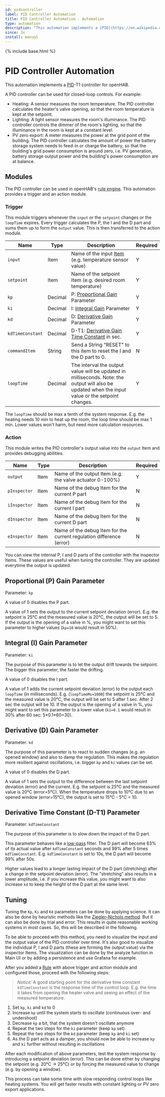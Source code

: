 ```yaml
---
id: pidcontroller
label: PID Controller Automation
title: PID Controller Automation - Automation
type: automation
description: "This automation implements a [PID](https://en.wikipedia.org/wiki/PID_controller)-T1 controller for openHAB."
since: 3x
install: manual
---
```


<!-- Attention authors: Do not edit directly. Please add your changes to the appropriate source repository -->

{% include base.html %}

# PID Controller Automation

This automation implements a [PID](https://en.wikipedia.org/wiki/PID_controller)-T1 controller for openHAB.

A PID controller can be used for closed-loop controls. For example:

- Heating: A sensor measures the room temperature.
  The PID controller calculates the heater's valve opening, so that the room temperature is kept at the setpoint.
- Lighting: A light sensor measures the room's illuminance.
  The PID controller controls the dimmer of the room's lighting, so that the illuminance in the room is kept at a constant level.
- PV zero export: A meter measures the power at the grid point of the building.
  The PID controller calculates the amount of power the battery storage system needs to feed-in or charge the battery, so that the building's grid power consumption is around zero,
  i.e. PV generation, battery storage output power and the building's power consumption are at balance.

## Modules

The PID controller can be used in openHAB's [rule engine](https://www.openhab.org/docs/configuration/rules-dsl.html). This automation provides a trigger and an action module.

### Trigger

This module triggers whenever the `input` or the `setpoint` changes or the `loopTime` expires.
Every trigger calculates the P, the I and the D part and sums them up to form the `output` value.
This is then transferred to the action module.

| Name             | Type    | Description                                                                                                                                        | Required |
|------------------|---------|----------------------------------------------------------------------------------------------------------------------------------------------------|----------|
| `input`          | Item    | Name of the input [Item](https://www.openhab.org/docs/configuration/items.html) (e.g. temperature sensor value)                                    | Y        |
| `setpoint`       | Item    | Name of the setpoint Item (e.g. desired room temperature)                                                                                          | Y        |
| `kp`             | Decimal | P: [Proportional Gain](#proportional-p-gain-parameter) Parameter                                                                                   | Y        |
| `ki`             | Decimal | I: [Integral Gain](#integral-i-gain-parameter) Parameter                                                                                           | Y        |
| `kd`             | Decimal | D: [Derivative Gain](#derivative-d-gain-parameter) Parameter                                                                                       | Y        |
| `kdTimeConstant` | Decimal | D-T1: [Derivative Gain Time Constant](#derivative-time-constant-d-t1-parameter) in sec.                                                            | Y        |
| `commandItem`    | String  | Send a String "RESET" to this item to reset the I and the D part to 0.                                                                             | N        |
| `loopTime`       | Decimal | The interval the output value will be updated in milliseconds. Note: the output will also be updated when the input value or the setpoint changes. | Y        |


The `loopTime` should be max a tenth of the system response.
E.g. the heating needs 10 min to heat up the room, the loop time should be max 1 min.
Lower values won't harm, but need more calculation resources.

### Action

This module writes the PID controller's output value into the `output` Item and provides debugging abilities.

| Name         | Type | Description                                                          | Required |
|--------------|------|----------------------------------------------------------------------|----------|
| `output`     | Item | Name of the output Item (e.g. the valve actuator 0-100%)             | Y        |
| `pInspector` | Item | Name of the debug Item for the current P part                        | N        |
| `iInspector` | Item | Name of the debug Item for the current I part                        | N        |
| `dInspector` | Item | Name of the debug Item for the current D part                        | N        |
| `eInspector` | Item | Name of the debug Item for the current regulation difference (error) | N        |

You can view the internal P, I and D parts of the controller with the inspector Items.
These values are useful when tuning the controller.
They are updated everytime the output is updated.

## Proportional (P) Gain Parameter

Parameter: `kp`

A value of 0 disables the P part.

A value of 1 sets the output to the current setpoint deviation (error).
E.g. the setpoint is 25°C and the measured value is 20°C, the output will be set to 5.
If the output is the opening of a valve in %, you might want to set this parameter to higher values (`kp=10` would result in 50%).

## Integral (I) Gain Parameter

Parameter: `ki`

The purpose of this parameter is to let the output drift towards the setpoint.
The bigger this parameter, the faster the drifting.

A value of 0 disables the I part.

A value of 1 adds the current setpoint deviation (error) to the output each `loopTime` (in milliseconds).
E.g. (`loopTimeMs=1000`) the setpoint is 25°C and the measured value is 20°C, the output will be set to 5 after 1 sec.
After 2 sec the output will be 10.
If the output is the opening of a valve in %, you might want to set this parameter to a lower value (`ki=0.1` would result in 30% after 60 sec: 5\*0.1\*60=30).

## Derivative (D) Gain Parameter

Parameter: `kd`

The purpose of this parameter is to react to sudden changes (e.g. an opened window) and also to damp the regulation.
This makes the regulation more resilient against oscillations, i.e. bigger `kp` and `ki` values can be set.

A value of 0 disables the D part.

A value of 1 sets the output to the difference between the last setpoint deviation (error) and the current.
E.g. the setpoint is 25°C and the measured value is 20°C (error=5°C).
When the temperature drops to 10°C due to an opened window (error=15°C), the output is set to 15°C - 5°C = 10.

## Derivative Time Constant (D-T1) Parameter

Parameter: `kdTimeConstant`

The purpose of this parameter is to slow down the impact of the D part.

This parameter behaves like a [low-pass](https://en.wikipedia.org/wiki/Low-pass_filter) filter.
The D part will become 63% of its actual value after `kdTimeConstant` seconds and 99% after 5 times `kdTimeConstant`. E.g. `kdTimeConstant` is set to 10s, the D part will become 99% after 50s.

Higher values lead to a longer lasting impact of the D part (stretching) after a change in the setpoint deviation (error).
The "stretching" also results in a lower amplitude, i.e. if you increase this value, you might want to also increase `kd` to keep the height of the D part at the same level.

## Tuning

Tuning the `Kp`, `Ki` and `Kd` parameters can be done by applying science.
It can also be done by heuristic methods like the [Ziegler–Nichols method](https://en.wikipedia.org/wiki/Ziegler%E2%80%93Nichols_method).
But it can also be done by trial and error.
This results in quite reasonable working systems in most cases.
So, this will be described in the following.

To be able to proceed with this method, you need to visualize the input and the output value of the PID controller over time.
It's also good to visualize the individual P, I and D parts (these are forming the output value) via the inspector Items.
The visualization can be done by the analyze function in Main UI or by adding a persistence and use Grafana for example.

After you added a [Rule](https://www.openhab.org/docs/configuration/rules-dsl.html) with above trigger and action module and configured those, proceed with the following steps:

> *Notice:* A good starting point for the derivative time constant `kdTimeConstant` is the response time of the control loop.
E.g. the time it takes from opening the heater valve and seeing an effect of the measured temperature.

1. Set `kp`, `ki` and `kd` to 0
2. Increase `kp` until the system starts to oscillate (continuous over- and undershoot)
3. Decrease `kp` a bit, that the system doesn't oscillate anymore
4. Repeat the two steps for the `ki` parameter (keep `kp` set)
5. Repeat the two steps for the `kd` parameter (keep `kp` and `ki` set)
6. As the D part acts as a damper, you should now be able to increase `kp` and `ki` further without resulting in oscillations

After each modification of above parameters, test the system response by introducing a setpoint deviation (error).
This can be done either by changing the setpoint (e.g. 20°C -> 25°C) or by forcing the measured value to change (e.g. by opening a window).

This process can take some time with slow responding control loops like heating systems.
You will get faster results with constant lighting or PV zero export applications.

